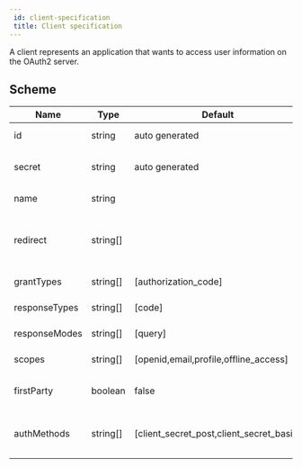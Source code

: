 ```yaml
---
 id: client-specification
 title: Client specification
---
```

 
 A client represents an application that wants to access user information on the OAuth2 server.
 
 ## Scheme
 
 | Name          | Type     | Default                                  | Required | description                                                        |
 |---------------|----------|------------------------------------------|----------|--------------------------------------------------------------------|
 | id            | string   | auto generated                           | true     | Client unique identifier                                           |
 | secret        | string   | auto generated                           | true     | Client secret, think of it as the client password                  |
 | name          | string   |                                          | true     | Human readable Client name                                         |
 | redirect      | string[] |                                          | true     | Array of allowed callback urls for the  `authorization_code` grant |
 | grantTypes    | string[] | [authorization_code]                     |          | Array of allowed grants                                            |
 | responseTypes | string[] | [code]                                   |          | Array of allowed response types                                    |
 | responseModes | string[] | [query]                                  |          | Array of allowed response modes                                    |
 | scopes        | string[] | [openid,email,profile,offline_access]    |          | Array of allowed scopes                                            |
 | firstParty    | boolean  | false                                    |          | Flag as First party client, skip the consent page                  |
 | authMethods   | string[] | [client_secret_post,client_secret_basic] |          | Array of allowed client authentication methods                     |
